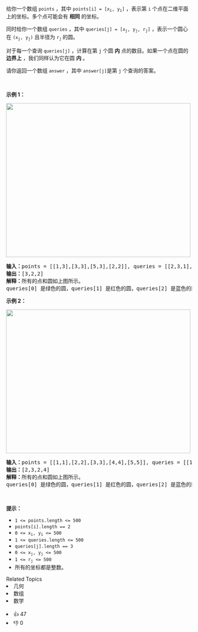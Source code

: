 <p>给你一个数组&nbsp;<code>points</code>&nbsp;，其中&nbsp;<code>points[i] = [x<sub>i</sub>, y<sub>i</sub>]</code>&nbsp;，表示第&nbsp;<code>i</code>&nbsp;个点在二维平面上的坐标。多个点可能会有 <strong>相同</strong>&nbsp;的坐标。</p>

<p>同时给你一个数组&nbsp;<code>queries</code>&nbsp;，其中&nbsp;<code>queries[j] = [x<sub>j</sub>, y<sub>j</sub>, r<sub>j</sub>]</code>&nbsp;，表示一个圆心在&nbsp;<code>(x<sub>j</sub>, y<sub>j</sub>)</code>&nbsp;且半径为&nbsp;<code>r<sub>j</sub></code><sub>&nbsp;</sub>的圆。</p>

<p>对于每一个查询&nbsp;<code>queries[j]</code>&nbsp;，计算在第 <code>j</code>&nbsp;个圆 <strong>内</strong>&nbsp;点的数目。如果一个点在圆的 <strong>边界上</strong>&nbsp;，我们同样认为它在圆&nbsp;<strong>内</strong>&nbsp;。</p>

<p>请你返回一个数组<em>&nbsp;</em><code>answer</code>&nbsp;，其中<em>&nbsp;</em><code>answer[j]</code>是第&nbsp;<code>j</code>&nbsp;个查询的答案。</p>

<p>&nbsp;</p>

<p><strong>示例 1：</strong></p> 
<img alt="" src="https://assets.leetcode.com/uploads/2021/03/25/chrome_2021-03-25_22-34-16.png" style="width: 500px; height: 418px;"> <pre><b>输入：</b>points = [[1,3],[3,3],[5,3],[2,2]], queries = [[2,3,1],[4,3,1],[1,1,2]]
<b>输出：</b>[3,2,2]
<b>解释：</b>所有的点和圆如上图所示。
queries[0] 是绿色的圆，queries[1] 是红色的圆，queries[2] 是蓝色的圆。
</pre> </img>

<p><strong>示例 2：</strong></p> 
<img alt="" src="https://assets.leetcode.com/uploads/2021/03/25/chrome_2021-03-25_22-42-07.png" style="width: 500px; height: 390px;"> <pre><b>输入：</b>points = [[1,1],[2,2],[3,3],[4,4],[5,5]], queries = [[1,2,2],[2,2,2],[4,3,2],[4,3,3]]
<b>输出：</b>[2,3,2,4]
<b>解释：</b>所有的点和圆如上图所示。
queries[0] 是绿色的圆，queries[1] 是红色的圆，queries[2] 是蓝色的圆，queries[3] 是紫色的圆。
</pre> </img>

<p>&nbsp;</p>

<p><strong>提示：</strong></p>

<ul> 
 <li><code>1 &lt;= points.length &lt;= 500</code></li> 
 <li><code>points[i].length == 2</code></li> 
 <li><code>0 &lt;= x<sub>​​​​​​i</sub>, y<sub>​​​​​​i</sub> &lt;= 500</code></li> 
 <li><code>1 &lt;= queries.length &lt;= 500</code></li> 
 <li><code>queries[j].length == 3</code></li> 
 <li><code>0 &lt;= x<sub>j</sub>, y<sub>j</sub> &lt;= 500</code></li> 
 <li><code>1 &lt;= r<sub>j</sub> &lt;= 500</code></li> 
 <li>所有的坐标都是整数。</li> 
</ul>

<div><div>Related Topics</div><div><li>几何</li><li>数组</li><li>数学</li></div></div><br><div><li>👍 47</li><li>👎 0</li></div>